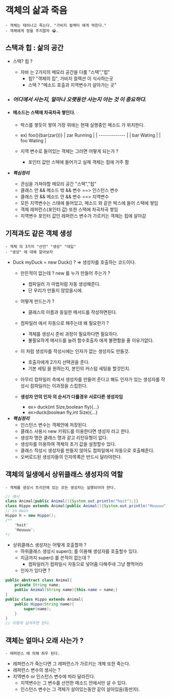 # 객체의 삶과 죽음

    - 객체는 태어나고 죽는다. "가비지 컬렉터 에게 먹힌다."
    - 객체에게 정을 주지말자 😭.

## 스택과 힙 : 삶의 공간

- 스택? 힙 ?
  - 자바 는 2가지의 메모리 공간을 다룸 "스택","힙"
    - 힙? "객체의 집", 가비지 컬렉션 이 식사하는곳
    - 스택 ? "메소드 호출과 지역변수가 살아가는 곳"
- ### _어디에서 사는지, 얼마나 오랫동안 사는지 아는 것 이 중요하다._

- #### 메소드는 스택에 차곡차곡 쌓인다.

  - 박스를 쌓듯이 쌓여 가장 위에는 현재 실행중인 메소드 가 위치한다.
  - ex) foo(){bar(zar())}
    | zar Running |
    | ------------- |
    | bar Wating |
    | foo Wating |

  - 지역 변수로 들어있는 객체는 그러면 어떻게 되는가 ?
    - 포인터 값만 스택에 들어가고 실제 객체는 힙에 거주 함

- **_핵심정리_**
  - 관심을 가져야할 메모리 공간 "스택","힙"
  - 클래스 안 && 메소드 밖 && 변수 ==> 인스턴스 변수
  - 클래스 안 && 메소드 안 && 변수 ==> 지역변수
  - 모든 지역변수는 스태에 들어있고, 메소드 와 같은 박스에 들어 스택에 쌓임
  - 객체 레퍼런스(포인터 값) 또한 스택에 차곡차곡 쌓임
  - 지역변수 포인터 값인 레퍼런스 변수가 가르키는 객체는 힙에 살아감

## 기적과도 같은 객체 생성

    - 객체 의 3가지 "선언" "생성" "대입"
    - "생성" 에 대해 알아보자

- Duck myDuck = new Duck() ? => 생성자를 호출하는 코드이다.
  - 만든적이 없는데 ? new 를 누가 만들어 주는가 ?
    - 컴파일러 가 마법처럼 자동 생성해준다.
    - 단 우리가 만들지 않았을시에.
  - 어떻게 만드는가 ?
    - 클래스의 이름과 동일한 메서드를 작성하면된다.
  - 컴파일러 에서 자동으로 해주는데 왜 필요한가 ?
    - 객체를 생성시 준비 과정이 필요하다면 필요하다.
    - 불필요하게 메서드를 늘려 함수호출자 에게 불편함을 줄 이유가없다.
  - 이 처럼 생성자를 작성시에는 인자가 없는 생성자도 만들것.

    - 호출자에게 2가지 선택권을 준다.
    - 기본 세팅 을 원하는지, 본인의 커스텀 세팅을 할것인지.

  - 아무리 컴파일러 측에서 생성자를 만들어 준다고 해도 인자가 있는 생성자를 작성시 컴파일러는 이과정을 스킵힌다.
  - **생성자 안의 인자 의 순서가 다를경우 서로다른 생성자임**
    - ex> duck(int Size,boolean fly){...}
    - ex>duck(boolean fly,int Size){...}
- **_핵심정리_**
  - 인스턴스 변수는 객체안에 저장된다.
  - 클래스 사용시 new 키워드를 이용한다면 생성자 라고 한다.
  - 생성자 명은 클래스 명과 같고 리턴유형이 없다.
  - 생성자를 이용하여 객체의 초기 값을 설정할수 있다.
  - 클래스 작성시 생성자를 만들지 않아도 컴파일에서 자동으로 호출해준다.
  - 오버로드된 생성자들의 인자목록은 반드시 달라야한다.

## 객체의 일생에서 상위클래스 생성자의 역할

    - 객체를 생성시 트리안에 있는 모든 생성자는 실행되어야 한다.

```java
// 예시
class Animal{public Animal(){System.out.println("hoit");}}
class Hippo extends Animal{public Animal(){System.out.println("Houuuu");}}
// in main
Hippo h = new Hippo();
/**
    "hoit"
    "Houuuu";
*/
```

- 상위클래스 생성자는 어떻게 호출할까 ?
  - 하위클래스 생성시 super(); 를 이용해 생성자를 호출할수 있다.
  - 지금까지 super() 를 쓴적이 없는데 ?
    - 컴파일러가 컴파일시 자동으로 넣어줌 다해주네 그냥 짱먹어라
  - 인자가 있다면 ?

```java
public abstract class Animal{
    private String name;
    public Animal(String name){this.name = name;}
}
public class Hippo extends Animal{
    public Hippo(String name){
        super(name);
    }
}
// 이렇게 넘겨주면 된다.
```

## 객체는 얼마나 오래 사는가 ?

    - 레퍼런스 에 의해 좌우 된다.

- 레퍼런스가 죽는다면 그 레퍼런스가 가르키는 개체 또한 죽는다.
- 레퍼런스 변수의 생사는 ?
- 지역변수 or 인스턴스 변수에 따라 달라진다.
  - 지역변수는 그 변수를 선언한 메소드 안에서만 살 수 있다.
  - 인스턴스 변수는 그 객체가 살아있는동안 같이 살아있음(동반자).
